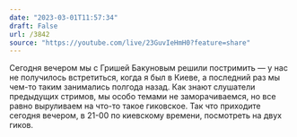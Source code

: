 ```yaml
---
date: "2023-03-01T11:57:34"
draft: False
url: /3842
source: "https://youtube.com/live/23GuvIeHmH0?feature=share"
---
```


Сегодня вечером мы с Гришей Бакуновым решили постримить — у нас не получилось встретиться, когда я был в Киеве, а последний раз мы чем-то таким занимались полгода назад. Как знают слушатели предыдущих стримов, мы особо темами не заморачиваемся, но все равно выруливаем на что-то такое гиковское. Так что приходите сегодня вечером, в 21-00 по киевскому времени, посмотреть на двух гиков.
